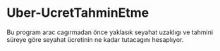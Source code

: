 # Uber-UcretTahminEtme
Bu program arac cagırmadan önce yaklasık seyahat uzaklıgı ve tahmini süreye göre seyahat ücretinin ne kadar tutacagını hesaplıyor. 
